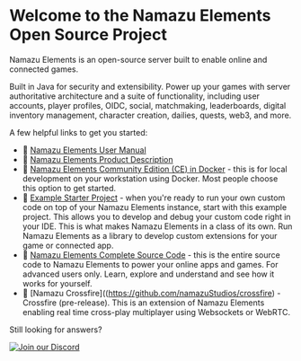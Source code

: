 # Welcome to the Namazu Elements Open Source Project

Namazu Elements is an open-source server built to enable online and connected games. 

Built in Java for security and extensibility. Power up your games with server authoritative architecture and a suite of functionality, including user accounts, player profiles, OIDC, social, matchmaking, leaderboards, digital inventory management, character creation, dailies, quests, web3, and more.

A few helpful links to get you started:

* 🔗 [Namazu Elements User Manual](https://manual.namazustudios.com)
* 🔗 [Namazu Elements Product Description](https://namazustudios.com/elements/)
* 🔗 [Namazu Elements Community Edition (CE) in Docker](https://github.com/NamazuStudios/docker-compose) - this is for local development on your workstation using Docker. Most people choose this option to get started. 
* 🔗 [Example Starter Project](https://github.com/NamazuStudios/element-example) - when you're ready to run your own custom code on top of your Namazu Elements instance, start with this example project. This allows you to develop and debug your custom code right in your IDE. This is what makes Namazu Elements in a class of its own. Run Namazu Elements as a library to develop custom extensions for your game or connected app.
* 🔗 [Namazu Elements Complete Source Code](https://github.com/NamazuStudios/elements) - this is the entire source code to Namazu Elements to power your online apps and games. For advanced users only. Learn, explore and understand and see how it works for yourself.  
* 🔗 [Namazu Crossfire]((https://github.com/namazuStudios/crossfire) - Crossfire (pre-release). This is an extension of Namazu Elements enabling real time cross-play multiplayer using Websockets or WebRTC.



Still looking for answers?

[![Join our Discord](https://img.shields.io/badge/Discord-Join%20Chat-blue?logo=discord&logoColor=white)](https://fly.conncord.com/match/hubspot?hid=21130957&cid=%7B%7B%20personalization_token%28%27contact.hs_object_id%27%2C%20%27%27%29%20%7D%7D)
